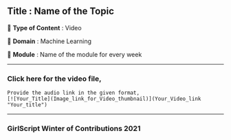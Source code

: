 ## Title : Name of the Topic
🔴 **Type of Content** : Video

🔴 **Domain** : Machine Learning

🔴 **Module** : Name of the module for every week

*********************************************************************

### Click here for the video file,

```
Provide the audio link in the given format,
[![Your_Title](Image_link_for_Video_thumbnail)](Your_Video_link "Your_title")
```

*********************************************************************

### GirlScript Winter of Contributions 2021
